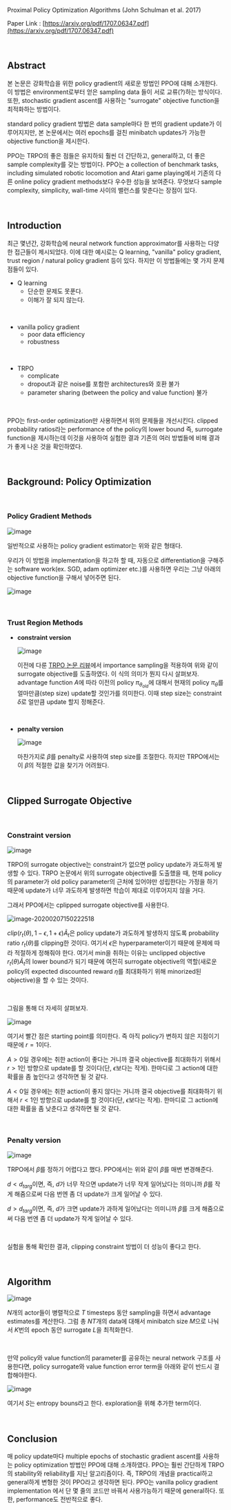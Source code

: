 

Proximal Policy Optimization Algorithms (John Schulman  et al. 2017)

Paper Link : [https://arxiv.org/pdf/1707.06347.pdf](https://arxiv.org/pdf/1707.06347.pdf)

<br />

## Abstract

본 논문은 강화학습을 위한 policy gradient의 새로운 방법인 PPO에 대해 소개한다. 이 방법은 environment로부터 얻은 sampling data 들이 서로 교류(?)하는 방식이다. 또한, stochastic gradient ascent를 사용하는 "surrogate" objective function을 최적화하는 방법이다.

standard policy gradient 방법은 data sample마다 한 번의 gradient update가 이루어지지만, 본 논문에서는 여러 epochs를 걸친 minibatch updates가 가능한 objective function을 제시한다.

PPO는 TRPO의 좋은 점들은 유지하되 훨씬 더 간단하고, general하고, 더 좋은 sample complexity를 갖는 방법이다. PPO는 a collection of benchmark tasks, including simulated robotic locomotion and Atari game playing에서 기존의 다른 online policy gradient methods보다 우수한 성능을 보여준다. 무엇보다 sample complexity, simplicity, wall-time 사이의 밸런스를 맞춘다는 장점이 있다.

<br />

## Introduction

최근 몇년간, 강화학습에 neural network function approximator를 사용하는 다양한 접근들이 제시되었다. 이에 대한 예시로는 Q learning, "vanilla" policy gradient, trust region / natural policy gradient 등이 있다. 하지만 이 방법들에는 몇 가지 문제점들이 있다.

- Q learning
  - 단순한 문제도 못푼다.
  - 이해가 잘 되지 않는다.

<br>

- vanilla policy gradient
  - poor data efficiency
  - robustness

<br>

- TRPO
  - complicate
  - dropout과 같은 noise를 포함한 architectures와 호환 불가
  - parameter sharing (between the policy and value function) 불가

<br>

PPO는 first-order optimization만 사용하면서 위의 문제들을 개선시킨다. clipped probability ratios라는 performance of the policy의 lower bound 즉, surrogate function을 제시하는데 이것을 사용하여 실험한 결과 기존의 여러 방법들에 비해 결과가 좋게 나온 것을 확인하였다.

<br />

## Background: Policy Optimization

<br>

### Policy Gradient Methods

![image](https://user-images.githubusercontent.com/59254578/74003510-2d3bf100-49b6-11ea-82c4-39a6a08e22a3.png)

일반적으로 사용하는 policy gradient estimator는 위와 같은 형태다.

우리가 이 방법을 implementation을 하고하 할 때, 자동으로 differentiation을 구해주는 software work(ex. SGD, adam optimizer etc.)를 사용하면 우리는 그냥 아래의 objective function을 구해서 넣어주면 된다.

![image](https://user-images.githubusercontent.com/59254578/74003625-a1769480-49b6-11ea-9ffd-825779d63013.png)

<br>

### Trust Region Methods

- **constraint version**

  ![image](https://user-images.githubusercontent.com/59254578/74003802-3b3e4180-49b7-11ea-8645-e942f92465e6.png)

  이전에 다룬 [TRPO 논문 리뷰](https://hyunhakim.github.io/Paper-review-Trust-Region-Policy-Optimization/)에서 importance sampling을 적용하여 위와 같이 surrogate objective를 도출하였다. 이 식의 의미가 뭔지 다시 살펴보자. advantage function $A$에 따라 이전의 policy $\pi_{\theta_{old}}$에 대해서 현재의 policy $\pi_\theta$를 얼마만큼(step size) update할 것인가를 의미한다. 이때 step size는 constraint $\delta$로 얼만큼 update 할지 정해준다.

<br>

- **penalty version**

  ![image](https://user-images.githubusercontent.com/59254578/74004482-38dce700-49b9-11ea-96ec-9c49b3458b1f.png)

  마찬가지로 $\beta$를 penalty로 사용하여 step size를 조절한다. 하지만 TRPO에서는 이 $\beta$의 적절한 값을 찾기가 어려웠다.

<br />

## Clipped Surrogate Objective

<br>

### Constraint version

![image](https://user-images.githubusercontent.com/59254578/74004748-0bdd0400-49ba-11ea-8949-3023a0db8541.png)

TRPO의 surrogate objective는 constraint가 없으면 policy update가 과도하게 발생할 수 있다. TRPO 논문에서 위의 surrogate objective를 도출했을 때, 현재 policy의 parameter가 old policy parameter의 근처에 있어야만 성립한다는 가정을 하기 때문에 update가 너무 과도하게 발생하면 학습이 제대로 이루어지지 않을 거다.

그래서 PPO에서는 cplipped surrogate objective를 사용한다.

![image-20200207150222518](C:\Users\gusgk\AppData\Roaming\Typora\typora-user-images\image-20200207150222518.png)

$clip(r_t(\theta),1-\epsilon,1+\epsilon)\tilde{A}_t$은 policy update가 과도하게 발생하지 않도록 probability ratio $r_t(\theta)$를 clipping한 것이다. 여기서 $\epsilon$은 hyperparameter이기 때문에 문제에 따라 적절하게 정해줘야 한다. 여기서 min을 취하는 이유는 unclipped objective $r_t(\theta)\tilde{A}_t$의 lower bound가 되기 때문에 여전히 surrogate objective의 역할(새로운 policy의 expected discounted reward $\eta$를 최대화하기 위해 minorized된 objective)을 할 수 있는 것이다.

<br>

그림을 통해 더 자세히 살펴보자.

![image](https://user-images.githubusercontent.com/59254578/74005542-8e66c300-49bc-11ea-9ae1-d07297c5629a.png)

여기서 빨간 점은 starting point를 의미한다. 즉 아직 policy가 변하지 않은 지점이기 때문에 $r = 1$이다.

$A > 0$일 경우에는 취한 action이 좋다는 거니까 결국 objective를 최대화하기 위해서 $r > 1$인 방향으로 update를 할 것이다(단, $\epsilon$보다는 작게). 한마디로 그 action에 대한 확률을 좀 높인다고 생각하면 될 것 같다.

$A < 0$일 경우에는 취한 action이 좋지 않다는 거니까 결국 objective를 최대화하기 위해서 $r < 1$인 방향으로 update를 할 것이다(단, $\epsilon$보다는 작게). 한마디로 그 action에 대한 확률을 좀 낮춘다고 생각하면 될 것 같다.

<br>

### Penalty version

![image](https://user-images.githubusercontent.com/59254578/74005903-852a2600-49bd-11ea-8ae6-efb3b6d38241.png)

TRPO에서 $\beta$를 정하기 어렵다고 했다. PPO에서는 위와 같이 $\beta$를 매번 변경해준다.

$d < d_{targ}$이면, 즉, $d$가 너무 작으면 update가 너무 작게 일어났다는 의미니까 $\beta$를 작게 해줌으로써 다음 번엔 좀 더 update가 크게 일어날 수 있다. 

$d > d_{targ}$이면, 즉, $d$가 크면 update가 과하게 일어났다는 의미니까 $\beta$를 크게 해줌으로써 다음 번엔 좀 더 update가 작게 일어날 수 있다. 

<br>

실험을 통해 확인한 결과, clipping constraint 방법이 더 성능이 좋다고 한다.

<br />

## Algorithm

![image](https://user-images.githubusercontent.com/59254578/74006193-4183ec00-49be-11ea-893d-e0244d64b33f.png)

*N*개의 actor들이 병렬적으로 *T* timesteps 동안 sampling을 하면서 advantage estimates를 계산한다. 그럼 총 *NT*개의 data에 대해서 minibatch size *M*으로 나눠서 *K*번의 epoch 동안 surrogate *L*을 최적화한다.

<br>

만약 policy와 value function의 parameter를 공유하는 neural network 구조를 사용한다면, policy surrogate와 value function error term을 아래와 같이 반드시 결합해야한다.

![image](https://user-images.githubusercontent.com/59254578/74006634-a2f88a80-49bf-11ea-9fd9-f1a19ab735a9.png)

여기서 *S*는 entropy bouns라고 한다. exploration을 위해 추가한 term이다.

<br />

## Conclusion

매 policy update마다 multiple epochs of stochastic gradient ascent를 사용하는 policy optimization 방법인 PPO에 대해 소개하였다. PPO는 훨씬 간단하게 TRPO의 stability와 reliability를 지닌 알고리즘이다. 즉, TRPO의 개념을 practical하고 general하게 변형한 것이 PPO라고 생각하면 된다. PPO는 vanilla policy gradient implementation 에서 단 몇 줄의 코드만 바꿔서 사용가능하기 때문에 general하다. 또한, performance도 전반적으로 좋다.



